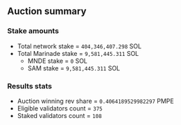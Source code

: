 ## Auction summary

### Stake amounts
- Total network stake = `404,346,407.298` SOL
- Total Marinade stake = `9,581,445.311` SOL
  - MNDE stake = `0` SOL
  - SAM stake = `9,581,445.311` SOL

### Results stats
- Auction winning rev share = `0.4064189529982297` PMPE
- Eligible validators count = `375`
- Staked validators count = `108`

